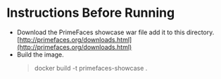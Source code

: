 # Instructions Before Running
- Download the PrimeFaces showcase war file add it to this directory. [http://primefaces.org/downloads.html](http://primefaces.org/downloads.html)
- Build the image.
    > docker build -t primefaces-showcase .